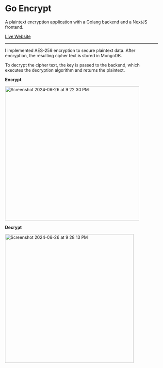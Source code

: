 # Go Encrypt

A plaintext encryption application with a Golang backend and a NextJS frontend.

[Live Website](https://go-encrypt.vercel.app/)

---

I implemented AES-256 encryption to secure plaintext data. After encryption, the resulting cipher text is stored in MongoDB.

To decrypt the cipher text, the key is passed to the backend, which executes the decryption algorithm and returns the plaintext.

**Encrypt**

<p align="left">
  <img width="442" alt="Screenshot 2024-06-26 at 9 22 30 PM" src="https://github.com/pisgahi/go-encrypt/assets/121063805/5a2079d6-db11-407d-b211-c6e5d619aeee">
</p>

**Decrypt**

<p align="left">
  <img width="424" alt="Screenshot 2024-06-26 at 9 28 13 PM" src="https://github.com/pisgahi/go-encrypt/assets/121063805/b5560c65-3052-4a2e-993e-c0dcd5176f96">
</p>
